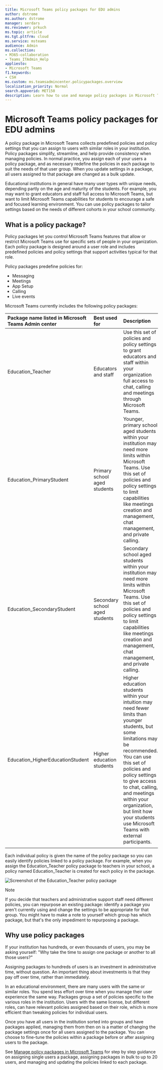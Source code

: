 ```yaml
---
title: Microsoft Teams policy packages for EDU admins
author: dstrome
ms.author: dstrome
manager: serdars
ms.reviewer: prkuch
ms.topic: article
ms.tgt.pltfrm: cloud
ms.service: msteams
audience: Admin
ms.collection: 
- M365-collaboration
- Teams_ITAdmin_Help
appliesto: 
- Microsoft Teams
f1.keywords:
- CSH
ms.custom: ms.teamsadmincenter.policypackages.overview
localization_priority: Normal
search.appverid: MET150
description: Learn how to use and manage policy packages in Microsoft Teams. 
---
```


# Microsoft Teams policy packages for EDU admins

A policy package in Microsoft Teams collects predefined policies and policy settings that you can assign to users with similar roles in your institution. Policy packages simplify, streamline, and help provide consistency when managing policies. In normal practice, you assign each of your users a policy package, and as necessary redefine the policies in each package to suit the needs of that user group. When you update settings in a package, all users assigned to that package are changed as a bulk update.

Educational institutions in general have many user types with unique needs, depending partly on the age and maturity of the students. For example, you may want to grant educators and staff full access to Microsoft Teams, but want to limit Microsoft Teams capabilities for students to encourage a safe and focused learning environment. You can use policy packages to tailor settings based on the needs of different cohorts in your school community.

## What is a policy package?

Policy packages let you control Microsoft Teams features that allow or restrict Microsoft Teams use for  specific sets of people in your organization. Each policy package is designed around a user role and includes predefined policies and policy settings that support activities typical for that role.

Policy packages predefine policies for:
- Messaging
- Meetings
- App Setup
- Calling
- Live events

Microsoft Teams currently includes the following policy packages:

|Package name listed in Microsoft Teams Admin center |Best used for  |Description |
|:--- |:--- |:--- |
|Education_Teacher| Educators and staff| Use this set of policies and policy settings to grant educators and staff within your organization full access to chat, calling and meetings through Microsoft Teams. |
|Education_PrimaryStudent | Primary school aged students  | Younger, primary school aged students within your institution may need more limits within Microsoft Teams. Use this set of policies and policy settings to limit capabilities like meetings creation and management,  chat management, and private calling. |
|Education_SecondaryStudent| Secondary school aged students | Secondary school aged students within your institution may need more limits within Microsoft Teams. Use this set of policies and policy settings to limit capabilities like meetings creation and management,  chat management, and private calling. |
|Education_HigherEducationStudent | Higher education students | Higher education students within your intuition may need fewer limits than younger students, but some limitations may be recommended. You can use this set of policies and policy settings to give access to chat, calling, and meetings within your  organization, but limit how your students use Microsoft Teams with external participants. |
|||

Each individual policy is given the name of the policy package so you can easily identify policies linked to a policy package. For example, when you assign the Education_Teacher policy package to teachers in your school, a policy named Education_Teacher is created for each policy in the package.

![Screenshot of the Education_Teacher policy package](media/policy-packages-education_teacher.png)

> [!NOTE]
> If you decide that teachers and administrative support staff need different policies, you can repurpose an existing package: identify a package you aren't currently using and change the settings to be appropriate for that group. You might have to make a note to yourself which group has which package, but that's the only impediment to repurposing a package.

## Why use policy packages

If your institution has hundreds, or even thousands of users, you may be asking yourself: "Why take the time to assign one package or another to all those users?"

Assigning packages to hundreds of users is an investment in administrative time, without question. An important thing about investments is that they pay off over time, rather than immediately.

In an educational environment, there are many users with the same or similar roles. You spend less effort over time when you manage their user experience the same way. Packages group a set of policies specific to the various roles in the institution. Users with the same license, but different roles, can have relevant policies assigned based on their role, which is more efficient than tweaking policies for individual users.

Once you have all users in the institution sorted into groups and have packages applied, managing them from then on is a matter of changing the package settings once for all users assigned to the package. You can choose to fine-tune the policies within a package before or after assigning users to the package.

See [Manage policy packages in Microsoft Teams](manage-policy-packages.md) for step by step guidance on assigning single users a package, assigning packages in bulk to up to 20 users, and managing and updating the policies linked to each package.
